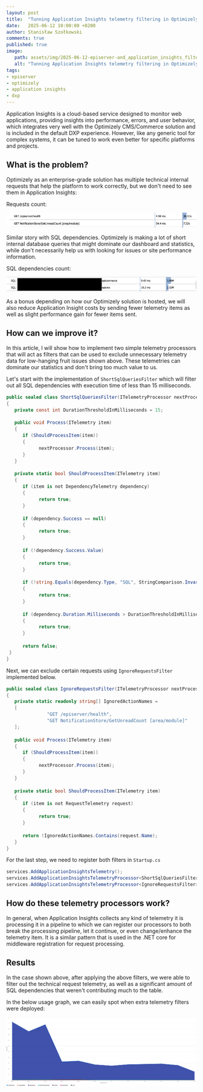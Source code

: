 ```yaml
---
layout: post
title:  "Tunning Application Insights telemetry filtering in Optimizely"
date:   2025-06-12 10:00:00 +0200
author: Stanisław Szołkowski
comments: true
published: true
image:
   path: assets/img/2025-06-12-episerver-and_application_insights_filters_data_digestion_size.png
   alt: "Tunning Application Insights telemetry filtering in Optimizely"
tags:
- episerver
- optimizely
- application insights
- dxp
---
```


Application Insights is a cloud-based service designed to monitor web applications, providing insights into performance, errors, and user behavior, which integrates very well with the Optimizely CMS/Commerce solution and is included in the default DXP experience. However, like any generic tool for complex systems, it can be tuned to work even better for specific platforms and projects.

## What is the problem?

Optimizely as an enterprise-grade solution has multiple technical internal requests that help the platform to work correctly, but we don't need to see them in Application Insights:

Requests count:

![Technical requests in Application Insights](/assets/img/2025-06-12-episerver-and_application_insights_filters_technical_requests.png)

Similar story with SQL dependencies. Optimizely is making a lot of short internal database queries that might dominate our dashboard and statistics, while don't necessarily help us with looking for issues or site performance information.

SQL dependencies count:

![SQL Dependencies in Application Insights](/assets/img/2025-06-12-episerver-and_application_insights_filters_sql_dependencies.png)

As a bonus depending on how our Optimizely solution is hosted, we will also reduce Application Insight costs by sending fewer telemetry items as well as slight performance gain for fewer items sent.

## How can we improve it?

In this article, I will show how to implement two simple telemetry processors that will act as filters that can be used to exclude unnecessary telemetry data for low-hanging fruit issues shown above. These telemetries can dominate our statistics and don't bring too much value to us.

Let's start with the implementation of `ShortSqlQueriesFilter` which will filter out all SQL dependencies with execution time of less than 15 milliseconds.

```c#
public sealed class ShortSqlQueriesFilter(ITelemetryProcessor nextProcessor) : ITelemetryProcessor
{
   private const int DurationThresholdInMilliseconds = 15;

   public void Process(ITelemetry item)
   {
      if (ShouldProcessItem(item))
      {
            nextProcessor.Process(item);
      }
   }

   private static bool ShouldProcessItem(ITelemetry item)
   {
      if (item is not DependencyTelemetry dependency)
      {
            return true;
      }

      if (dependency.Success == null)
      {
            return true;
      }

      if (!dependency.Success.Value)
      {
            return true;
      }

      if (!string.Equals(dependency.Type, "SQL", StringComparison.InvariantCultureIgnoreCase))
      {
            return true;
      }

      if (dependency.Duration.Milliseconds > DurationThresholdInMilliseconds)
      {
            return true;
      }

      return false;
 }
}
```

Next, we can exclude certain requests using `IgnoreRequestsFilter` implemented below.

```c#
public sealed class IgnoreRequestsFilter(ITelemetryProcessor nextProcessor) : ITelemetryProcessor
{
   private static readonly string[] IgnoredActionNames = 
   [
               "GET /episerver/health",
               "GET NotificationStore/GetUnreadCount [area/module]"
   ];

   public void Process(ITelemetry item)
   {
      if (ShouldProcessItem(item))
      {
            nextProcessor.Process(item);
      }
   }

   private static bool ShouldProcessItem(ITelemetry item)
   {
      if (item is not RequestTelemetry request)
      {
            return true;
      }

      return !IgnoredActionNames.Contains(request.Name);
   }
}
```

For the last step, we need to register both filters in `Startup.cs`

```c#
services.AddApplicationInsightsTelemetry();
services.AddApplicationInsightsTelemetryProcessor<ShortSqlQueriesFilter>();
services.AddApplicationInsightsTelemetryProcessor<IgnoreRequestsFilter>();
```

## How do these telemetry processors work?

In general, when Application Insights collects any kind of telemetry it is processing it in a pipeline to which we can register our processors to both break the processing pipeline, let it continue, or even change/enhance the telemetry item. It is a similar pattern that is used in the .NET core for middleware registration for request processing.

## Results

In the case shown above, after applying the above filters, we were able to filter out the technical request telemetry, as well as a significant amount of SQL dependencies that weren't contributing much to the table.

In the below usage graph, we can easily spot when extra telemetry filters were deployed:

![Application Insights usage graph](/assets/img/2025-06-12-episerver-and_application_insights_filters_data_digestion_size.png)
